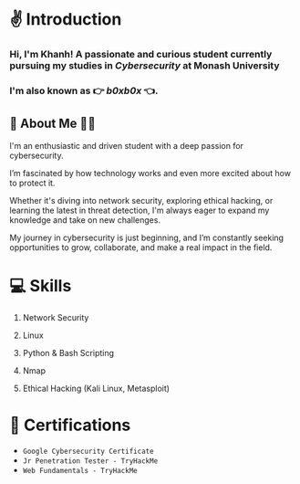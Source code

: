 # :v: Introduction 
### Hi, I'm Khanh! A passionate and curious student currently pursuing my studies in ***Cybersecurity*** at Monash University

### I'm also known as  :point_right: ***b0xb0x*** :point_left:.

## :metal: About Me :male_detective:

I'm an enthusiastic and driven student with a deep passion for cybersecurity. 

I’m fascinated by how technology works and even more excited about how to protect it. 

Whether it's diving into network security, exploring ethical hacking, or learning the latest in threat detection, I'm always eager to expand my knowledge and take on new challenges. 

My journey in cybersecurity is just beginning, and I’m constantly seeking opportunities to grow, collaborate, and make a real impact in the field.

# :computer: Skills 

1. Network Security

2. Linux

3. Python & Bash Scripting

4. Nmap

5. Ethical Hacking (Kali Linux, Metasploit)

  # :closed_book: Certifications
  
  - `Google Cybersecurity Certificate`
  - `Jr Penetration Tester - TryHackMe`
  - `Web Fundamentals - TryHackMe`
